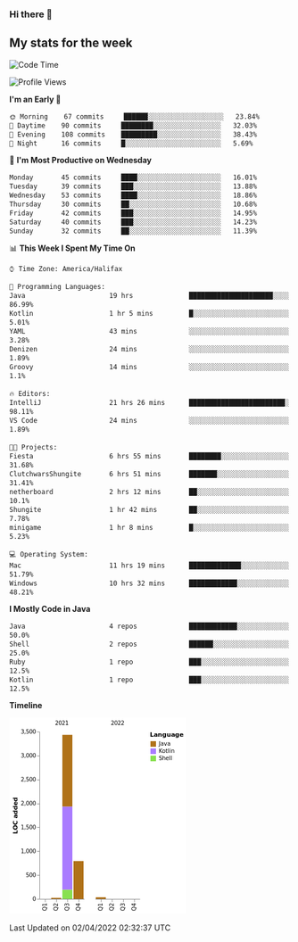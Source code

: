 ### Hi there 👋

## My stats for the week
<!--START_SECTION:waka-->
![Code Time](http://img.shields.io/badge/Code%20Time-145%20hrs%2013%20mins-blue)

![Profile Views](http://img.shields.io/badge/Profile%20Views-0-blue)

**I'm an Early 🐤** 

```text
🌞 Morning    67 commits     ██████░░░░░░░░░░░░░░░░░░░   23.84% 
🌆 Daytime    90 commits     ████████░░░░░░░░░░░░░░░░░   32.03% 
🌃 Evening    108 commits    █████████░░░░░░░░░░░░░░░░   38.43% 
🌙 Night      16 commits     █░░░░░░░░░░░░░░░░░░░░░░░░   5.69%

```
📅 **I'm Most Productive on Wednesday** 

```text
Monday       45 commits     ████░░░░░░░░░░░░░░░░░░░░░   16.01% 
Tuesday      39 commits     ███░░░░░░░░░░░░░░░░░░░░░░   13.88% 
Wednesday    53 commits     ████░░░░░░░░░░░░░░░░░░░░░   18.86% 
Thursday     30 commits     ██░░░░░░░░░░░░░░░░░░░░░░░   10.68% 
Friday       42 commits     ███░░░░░░░░░░░░░░░░░░░░░░   14.95% 
Saturday     40 commits     ███░░░░░░░░░░░░░░░░░░░░░░   14.23% 
Sunday       32 commits     ██░░░░░░░░░░░░░░░░░░░░░░░   11.39%

```


📊 **This Week I Spent My Time On** 

```text
⌚︎ Time Zone: America/Halifax

💬 Programming Languages: 
Java                     19 hrs              █████████████████████░░░░   86.99% 
Kotlin                   1 hr 5 mins         █░░░░░░░░░░░░░░░░░░░░░░░░   5.01% 
YAML                     43 mins             ░░░░░░░░░░░░░░░░░░░░░░░░░   3.28% 
Denizen                  24 mins             ░░░░░░░░░░░░░░░░░░░░░░░░░   1.89% 
Groovy                   14 mins             ░░░░░░░░░░░░░░░░░░░░░░░░░   1.1%

🔥 Editors: 
IntelliJ                 21 hrs 26 mins      ████████████████████████░   98.11% 
VS Code                  24 mins             ░░░░░░░░░░░░░░░░░░░░░░░░░   1.89%

🐱‍💻 Projects: 
Fiesta                   6 hrs 55 mins       ████████░░░░░░░░░░░░░░░░░   31.68% 
ClutchwarsShungite       6 hrs 51 mins       ███████░░░░░░░░░░░░░░░░░░   31.41% 
netherboard              2 hrs 12 mins       ██░░░░░░░░░░░░░░░░░░░░░░░   10.1% 
Shungite                 1 hr 42 mins        ██░░░░░░░░░░░░░░░░░░░░░░░   7.78% 
minigame                 1 hr 8 mins         █░░░░░░░░░░░░░░░░░░░░░░░░   5.23%

💻 Operating System: 
Mac                      11 hrs 19 mins      █████████████░░░░░░░░░░░░   51.79% 
Windows                  10 hrs 32 mins      ████████████░░░░░░░░░░░░░   48.21%

```

**I Mostly Code in Java** 

```text
Java                     4 repos             ████████████░░░░░░░░░░░░░   50.0% 
Shell                    2 repos             ██████░░░░░░░░░░░░░░░░░░░   25.0% 
Ruby                     1 repo              ███░░░░░░░░░░░░░░░░░░░░░░   12.5% 
Kotlin                   1 repo              ███░░░░░░░░░░░░░░░░░░░░░░   12.5%

```


**Timeline**

![Chart not found](https://raw.githubusercontent.com/lyndseyy/lyndseyy/main/charts/bar_graph.png) 


 Last Updated on 02/04/2022 02:32:37 UTC
<!--END_SECTION:waka-->